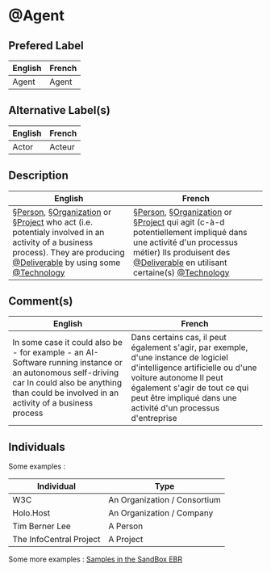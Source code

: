 @Agent
==


Prefered Label
-
<table>
    <thead>
        <tr>
            <th>English</th>
            <th>French</th>
        </tr>
    </thead>
    <tbody>
        <tr>
            <td>Agent</td>
            <td>Agent</td>
        </tr>
    </tbody>
</table>

Alternative Label(s)
-
<table>
    <thead>
        <tr>
            <th>English</th>
            <th>French</th>
        </tr>
    </thead>
    <tbody>
        <tr>
            <td>Actor</td>
            <td>Acteur</td>
        </tr>
    </tbody>
</table>

Description
-
<table>
    <thead>
        <tr>
            <th>English</th>
            <th>French</th>
        </tr>
    </thead>
    <tbody>
        <tr>
            <td><a href="https://github.com/iPlumb3r/EcosystemMappingModel/blob/master/1_Semantic/Conceptionary/%C2%A7Person.md">§Person</a>, <a href="https://github.com/iPlumb3r/EcosystemMappingModel/blob/master/1_Semantic/Conceptionary/%C2%A7Organization.md">§Organization</a> or <a href="https://github.com/iPlumb3r/EcosystemMappingModel/blob/master/1_Semantic/Conceptionary/%C2%A7Project.md">§Project</a> who act (i.e. potentialy involved in an activity of a business process). 
They are producing <a href="https://github.com/iPlumb3r/EcosystemMappingModel/blob/master/1_Semantic/Conceptionary/%40Deliverable.md">@Deliverable</a> by using some <a href="https://github.com/iPlumb3r/EcosystemMappingModel/blob/master/1_Semantic/Conceptionary/%40Technology.md">@Technology</a></td>
            <td><a href="https://github.com/iPlumb3r/EcosystemMappingModel/blob/master/1_Semantic/Conceptionary/%C2%A7Person.md">§Person</a>, <a href="https://github.com/iPlumb3r/EcosystemMappingModel/blob/master/1_Semantic/Conceptionary/%C2%A7Organization.md">§Organization</a> or <a href="https://github.com/iPlumb3r/EcosystemMappingModel/blob/master/1_Semantic/Conceptionary/%C2%A7Project.md">§Project</a> qui agit (c-à-d potentiellement impliqué dans une activité d'un processus métier)
Ils produisent des <a href="https://github.com/iPlumb3r/EcosystemMappingModel/blob/master/1_Semantic/Conceptionary/%40Deliverable.md">@Deliverable</a> en utilisant certaine(s) <a href="https://github.com/iPlumb3r/EcosystemMappingModel/blob/master/1_Semantic/Conceptionary/%40Technology.md">@Technology</a></td>
        </tr>
    </tbody>
</table>

Comment(s)
-
<table>
    <thead>
        <tr>
            <th>English</th>
            <th>French</th>
        </tr>
    </thead>
    <tbody>
        <tr>
            <td>In some case it could also be - for example - an AI-Software running instance or an autonomous self-driving car
In could also be anything than could be involved in an activity of a business process</td>
            <td>Dans certains cas, il peut également s'agir, par exemple, d'une instance de logiciel d'intelligence artificielle ou d'une voiture autonome
Il peut également s'agir de tout ce qui peut être impliqué dans une activité d'un processus d'entreprise</td>
        </tr>
    </tbody>
</table>

Individuals
-

Some examples : 
<table>
    <thead>
        <tr>
            <th>Individual</th>
            <th>Type</th>
        </tr>
    </thead>
    <tbody>
        <tr>
            <td>W3C</td>
            <td>An Organization / Consortium</td>
        </tr>
        <tr>
            <td>Holo.Host</td>
            <td>An Organization / Company</td>
        </tr>
        <tr>
            <td>Tim Berner Lee</td>
            <td>A Person</td>
        </tr>
        <tr>
            <td>The InfoCentral Project</td>
            <td>A Project</td>
        </tr>
    </tbody>
</table>

Some more examples : <a href="https://www.topincs.com/iPlumb3rSandBox/.index?tt=1219">Samples in the SandBox EBR</a>
